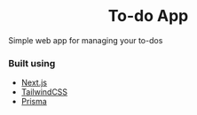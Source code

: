 <br />
<p align="center">
  <h1 align="center">To-do App</h1>
</p>

<p align="start">
Simple web app for managing your to-dos
</p>

### Built using

- [Next.js](https://nextjs.org/)
- [TailwindCSS](https://tailwindcss.com/)
- [Prisma](https://www.prisma.io/)
